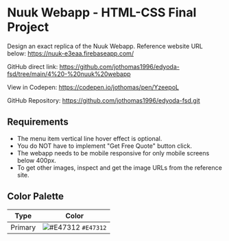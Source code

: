 # Nuuk Webapp - HTML-CSS Final Project

Design an exact replica of the Nuuk Webapp. Reference website URL below: https://nuuk-e3eaa.firebaseapp.com/

GitHub direct link: https://github.com/jothomas1996/edyoda-fsd/tree/main/4%20-%20nuuk%20webapp

View in Codepen: https://codepen.io/jothomas/pen/YzeepoL

GitHub Repository: https://github.com/jothomas1996/edyoda-fsd.git

## Requirements

- The menu item vertical line hover effect is optional.
- You do NOT have to implement "Get Free Quote" button click.
- The webapp needs to be mobile responsive for only mobile screens below 400px.
- To get other images, inspect and get the image URLs from the reference site.

## Color Palette

| Type | Color |
| --- | --- |
| Primary | ![#E47312]() `#E47312` |